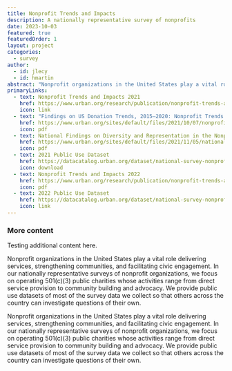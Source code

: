 ```yaml
---
title: Nonprofit Trends and Impacts
description: A nationally representative survey of nonprofits
date: 2023-10-03
featured: true
featuredOrder: 1
layout: project
categories:
  - survey
author:
  - id: jlecy
  - id: hmartin
abstract: "Nonprofit organizations in the United States play a vital role delivering services, strengthening communities, and facilitating civic engagement. In our nationally representative surveys of nonprofit organizations, we focus on operating 501(c)(3) public charities whose activities range from direct service provision to community building and advocacy. We provide public use datasets of most of the survey data we collect so that others across the country can investigate questions of their own."
primaryLinks:
  - text: Nonprofit Trends and Impacts 2021
    href: https://www.urban.org/research/publication/nonprofit-trends-and-impacts-2021
    icon: link
  - text: "Findings on US Donation Trends, 2015–2020: Nonprofit Trends and Impacts 2021"
    href: https://www.urban.org/sites/default/files/2021/10/07/nonprofit_trends_and_impacts_2021_donation_fact_sheet.pdf
    icon: pdf
  - text: National Findings on Diversity and Representation in the Nonprofit Sector
    href: https://www.urban.org/sites/default/files/2021/11/05/national_findings_on_diversity_and_representation_in_the_nonprofit_sector.pdf
    icon: pdf
  - text: 2021 Public Use Dataset
    href: https://datacatalog.urban.org/dataset/national-survey-nonprofit-trends-and-impacts-public-use-files
    icon: download
  - text: Nonprofit Trends and Impacts 2022
    href: https://www.urban.org/research/publication/nonprofit-trends-and-impacts-2021
    icon: pdf
  - text: 2022 Public Use Dataset
    href: https://datacatalog.urban.org/dataset/national-survey-nonprofit-trends-and-impacts-public-use-files
    icon: link
---
```







### More content

Testing additional content here. 

Nonprofit organizations in the United States play a vital role delivering services, strengthening communities, and facilitating civic engagement. In our nationally representative surveys of nonprofit organizations, we focus on operating 501(c)(3) public charities whose activities range from direct service provision to community building and advocacy. We provide public use datasets of most of the survey data we collect so that others across the country can investigate questions of their own.

Nonprofit organizations in the United States play a vital role delivering services, strengthening communities, and facilitating civic engagement. In our nationally representative surveys of nonprofit organizations, we focus on operating 501(c)(3) public charities whose activities range from direct service provision to community building and advocacy. We provide public use datasets of most of the survey data we collect so that others across the country can investigate questions of their own.
